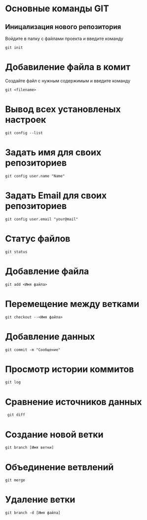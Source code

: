 # Основные команды GIT

## Иницализация нового репозитория

Войдите в папку с файлами проекта и введите команду

    git init
    
# Добавиление файла в комит 

Создайте файл с нужным содержимым и введите команду 

    git <filename>

# Вывод всех установленых настроек
    
    git config --list
# Задать имя для своих репозиториев
    
    git config user.name "Name"
# Задать Email для своих репозиториев
    
    git config user.email "your@mail"
# Статус файлов
    
    git status
# Добавление файла 
    
    git add <Имя файла>
# Перемещение между ветками
    
    git checkout --<Имя файла>
# Добавление данных
    
    git commit -m "Сообщение"
# Просмотр истории коммитов
   
    git log
# Сравнение источников данных
   
     git diff 

# Создание новой ветки 

    git branch [Имя ветки]

# Объединение ветвлений

    git merge

# Удаление ветки 

    git branch -d [Имя файла]
